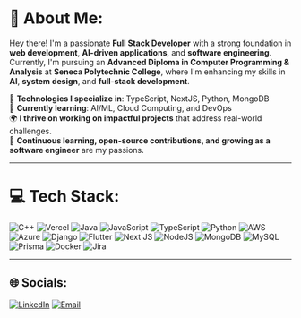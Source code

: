 # 💫 About Me:
Hey there! I'm a passionate **Full Stack Developer** with a strong foundation in **web development**, **AI-driven applications**, and **software engineering**. Currently, I'm pursuing an **Advanced Diploma in Computer Programming & Analysis** at **Seneca Polytechnic College**, where I'm enhancing my skills in **AI**, **system design**, and **full-stack development**.

🔧 **Technologies I specialize in**: TypeScript, NextJS, Python, MongoDB  
🌱 **Currently learning**: AI/ML, Cloud Computing, and DevOps  
🌍 **I thrive on working on impactful projects** that address real-world challenges.  
🚀 **Continuous learning, open-source contributions, and growing as a software engineer** are my passions.

---
# 💻 Tech Stack:
![C++](https://img.shields.io/badge/c++-%2300599C.svg?style=for-the-badge&logo=c%2B%2B&logoColor=white) ![Vercel](https://img.shields.io/badge/Vercel-000000.svg?style=for-the-badge&logo=vercel&logoColor=white) ![Java](https://img.shields.io/badge/Java-F7DF1E.svg?style=for-the-badge&logo=java&logoColor=white) ![JavaScript](https://img.shields.io/badge/JavaScript-%23323330.svg?style=for-the-badge&logo=javascript&logoColor=%23F7DF1E) ![TypeScript](https://img.shields.io/badge/TypeScript-%23007ACC.svg?style=for-the-badge&logo=typescript&logoColor=white) ![Python](https://img.shields.io/badge/Python-3670A0.svg?style=for-the-badge&logo=python&logoColor=ffdd54) ![AWS](https://img.shields.io/badge/AWS-FF9900.svg?style=for-the-badge&logo=amazon-aws&logoColor=white) ![Azure](https://img.shields.io/badge/Azure-%230072C6.svg?style=for-the-badge&logo=microsoftazure&logoColor=white) ![Django](https://img.shields.io/badge/Django-%23092E20.svg?style=for-the-badge&logo=django&logoColor=white) ![Flutter](https://img.shields.io/badge/Flutter-%2302569B.svg?style=for-the-badge&logo=Flutter&logoColor=white) ![Next JS](https://img.shields.io/badge/Next-black?style=for-the-badge&logo=next.js&logoColor=white) ![NodeJS](https://img.shields.io/badge/Node.js-6DA55F?style=for-the-badge&logo=node.js&logoColor=white) ![MongoDB](https://img.shields.io/badge/MongoDB-%234ea94b.svg?style=for-the-badge&logo=mongodb&logoColor=white) ![MySQL](https://img.shields.io/badge/MySQL-4479A1.svg?style=for-the-badge&logo=mysql&logoColor=white) ![Prisma](https://img.shields.io/badge/Prisma-3982CE?style=for-the-badge&logo=Prisma&logoColor=white) ![Docker](https://img.shields.io/badge/Docker-%230db7ed.svg?style=for-the-badge&logo=docker&logoColor=white) ![Jira](https://img.shields.io/badge/Jira-%230A0FFF.svg?style=for-the-badge&logo=jira&logoColor=white)

---

## 🌐 Socials:
[![LinkedIn](https://img.shields.io/badge/LinkedIn-%230077B5.svg?logo=linkedin&logoColor=white)](https://www.linkedin.com/in/adityatambee/)  [![Email](https://img.shields.io/badge/Email-D14836.svg?logo=gmail&logoColor=white)](mailto:tambeaditya222@gmail.com)
